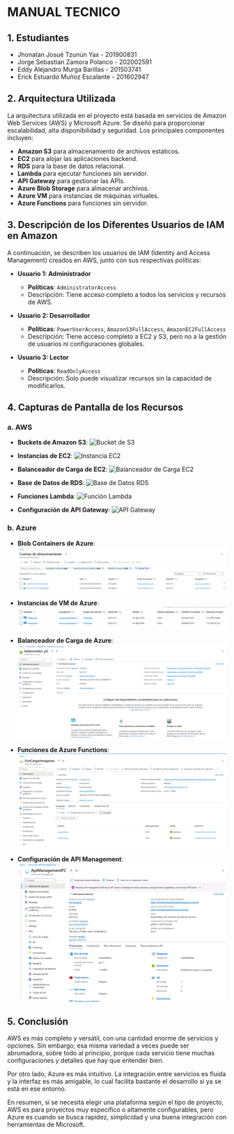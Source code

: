 # MANUAL TECNICO

## 1. Estudiantes
- Jhonatan Josué Tzunún Yax - 201900831
- Jorge Sebastian Zamora Polanco - 202002591
- Eddy Alejandro Murga Barillas - 201503741
- Erick Estuardo Muñoz Escalante - 201602947

## 2. Arquitectura Utilizada
La arquitectura utilizada en el proyecto está basada en servicios de Amazon Web Services (AWS) y Microsoft Azure. Se diseñó para proporcionar escalabilidad, alta disponibilidad y seguridad. Los principales componentes incluyen:

- **Amazon S3** para almacenamiento de archivos estáticos.
- **EC2** para alojar las aplicaciones backend.
- **RDS** para la base de datos relacional.
- **Lambda** para ejecutar funciones sin servidor.
- **API Gateway** para gestionar las APIs.
- **Azure Blob Storage** para almacenar archivos.
- **Azure VM** para instancias de máquinas virtuales.
- **Azure Functions** para funciones sin servidor.

## 3. Descripción de los Diferentes Usuarios de IAM en Amazon
A continuación, se describen los usuarios de IAM (Identity and Access Management) creados en AWS, junto con sus respectivas políticas:

- **Usuario 1: Administrador**
  - **Políticas**: `AdministratorAccess`
  - Descripción: Tiene acceso completo a todos los servicios y recursos de AWS.
  
- **Usuario 2: Desarrollador**
  - **Políticas**: `PowerUserAccess`, `AmazonS3FullAccess`, `AmazonEC2FullAccess`
  - Descripción: Tiene acceso completo a EC2 y S3, pero no a la gestión de usuarios ni configuraciones globales.

- **Usuario 3: Lector**
  - **Políticas**: `ReadOnlyAccess`
  - Descripción: Solo puede visualizar recursos sin la capacidad de modificarlos.

## 4. Capturas de Pantalla de los Recursos

### a. AWS
- **Buckets de Amazon S3**:
  ![Bucket de S3](ruta/a/tu/captura_de_pantalla_S3.png)
  
- **Instancias de EC2**:
  ![Instancia EC2](ruta/a/tu/captura_de_pantalla_EC2.png)
  
- **Balanceador de Carga de EC2**:
  ![Balanceador de Carga EC2](ruta/a/tu/captura_de_pantalla_balanceador.png)

- **Base de Datos de RDS**:
  ![Base de Datos RDS](ruta/a/tu/captura_de_pantalla_RDS.png)

- **Funciones Lambda**:
  ![Función Lambda](ruta/a/tu/captura_de_pantalla_Lambda.png)

- **Configuración de API Gateway**:
  ![API Gateway](ruta/a/tu/captura_de_pantalla_APIGateway.png)

### b. Azure
- **Blob Containers de Azure**:
  ![Blob Containers de Azure](./Imagenes%20Manual/captura_blob.png)

- **Instancias de VM de Azure**:
  ![Instancia VM Azure](./Imagenes%20Manual/captura_de_pantalla_VM.png)


- **Balanceador de Carga de Azure**:
  ![Balanceador de Carga Azure](./Imagenes%20Manual/captura_balanceador.png)

- **Funciones de Azure Functions**:
  ![Funciones Azure](./Imagenes%20Manual/captura_Funciones.png)

- **Configuración de API Management**:
  ![API Management](./Imagenes%20Manual/caputura_api.png)

## 5. Conclusión

AWS es más completo y versátil, con una cantidad enorme de servicios y opciones. Sin embargo, esa misma variedad a veces puede ser abrumadora, sobre todo al principio, porque cada servicio tiene muchas configuraciones y detalles que hay que entender bien.

Por otro lado, Azure es más intuitivo. La integración entre servicios es fluida y la interfaz es más amigable, lo cual facilita bastante el desarrollo si ya se está en ese entorno.

En resumen, si se necesita elegir una plataforma según el tipo de proyecto, AWS es para proyectos muy específico o altamente configurables, pero Azure es cuando se busca rapidez, simplicidad y una buena integración con herramientas de Microsoft.
